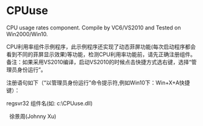 # CPUuse

 CPU usage rates component. Compile by VC6/VS2010 and Tested on Win2000/Win10.


 CPU利用率组件示例程序，此示例程序还实现了动态菲屏功能(每次启动程序都会看到不同的菲屏显示效果)等功能，检测CPU利用率功能前，请先正确注册组件。备注：如果采用VS2010编译，启动VS2010的时候点击快捷方式选右键，选择“管理员身份运行”。

 注册语句如下（“以管理员身份运行”命令提示符,例如Win10下：Win+X+A快捷键）：
   
   regsvr32 组件名(如: c:\\CPUuse.dll)
   
   
   徐景周(Johnny Xu)


